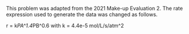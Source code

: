 This problem was adapted from the 2021 Make-up Evaluation 2. The rate expression used to generate the data was changed as follows.

r =  k*PA^1.4*PB^0.6 with k = 4.4e-5 mol/L/s/atm^2
